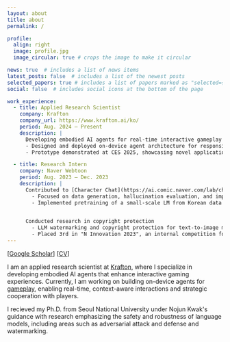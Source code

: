 ```yaml
---
layout: about
title: about
permalink: /

profile:
  align: right
  image: profile.jpg
  image_circular: true # crops the image to make it circular

news: true  # includes a list of news items
latest_posts: false  # includes a list of the newest posts
selected_papers: true # includes a list of papers marked as "selected={true}"
social: false  # includes social icons at the bottom of the page

work_experience:
  - title: Applied Research Scientist
    company: Krafton
    company_url: https://www.krafton.ai/ko/
    period: Aug. 2024 – Present
    description: |
      Developing embodied AI agents for real-time interactive gameplay in PUBG.  
      - Designed and deployed on-device agent architecture for responsive player interaction.
      - Prototype demonstrated at CES 2025, showcasing novel applications of embodied AI in gaming.

  - title: Research Intern
    company: Naver Webtoon
    period: Aug. 2023 – Dec. 2023
    description: |
      Contributed to [Character Chat](https://ai.comic.naver.com/lab/character-chat) an AI chatbot service mimicking webtoon characters’ personalities and speech styles (used by over 3.3M users)
        - Focused on data generation, hallucination evaluation, and improving character alignment for immersive, in-world dialogue.
        - Implemented pretraining of a small-scale LM from Korean data collection and preprocessing.

      
      Conducted research in copyright protection 
        - LLM watermarking and copyright protection for text-to-image models (1 paper at NAACL 2024 and 1 at CVPR 2025).
        - Placed 3rd in "N Innovation 2023", an internal competition for novel AI-driven services across Naver.
---
```

[[Google Scholar](https://scholar.google.com/citations?user=S93OUYQAAAAJ&hl=en)] [[CV](assets/CV.pdf)]

I am an applied research scientist at [Krafton](https://www.krafton.ai/ko/), where I specialize in developing embodied AI agents that enhance interactive gaming experiences. Currently, I am working on building on-device agents for [gameplay](https://www.theverge.com/2025/1/6/24337949/nvidia-ace-ai-npcs-pubg-ally-teammate), enabling real-time, context-aware interactions and strategic cooperation with players.

I recieved my Ph.D. from Seoul National University under Nojun Kwak's guidance with research emphasizing the safety and robustness of language models, including areas such as adversarial attack and defense and watermarking.